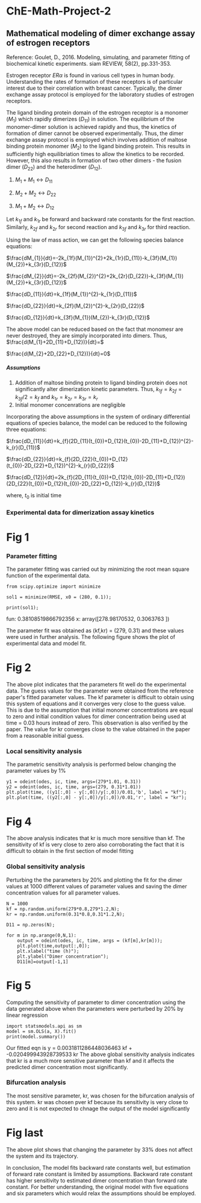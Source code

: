 # ChE-Math-Project-2
## Mathematical modeling of dimer exchange assay of estrogen receptors
Reference: Goulet, D., 2016. Modeling, simulating, and parameter fitting of biochemical kinetic experiments. siam REVIEW, 58(2), pp.331-353.

Estrogen receptor $ER\alpha$ is found in various cell types in human body. Understanding the rates of formation of these receptors is of particular interest due to their correlation with breast cancer. Typically, the dimer exchange assay protocol is employed for the laboratory studies of estrogen receptors.

The ligand binding protein domain of the estrogen receptor is a monomer $(M_{1})$ which rapidly dimerizes $(D_{11})$ in solution. The equilibrium of the monomer-dimer solution is achieved rapidly and thus, the kinetics of formation of dimer cannot be observed experimentally. Thus, the dimer exchange assay protocol is employed which involves addition of maltose binding protein monomer $(M_{2})$ to the ligand binding protein. This results in sufficiently high equilibriation times to allow the kinetics to be recorded. However, this also results in formation of two other dimers - the fusion dimer $(D_{22})$ and the heterodimer $(D_{12})$.


1. $M_{1} + M_{1} \leftrightarrow D_{11}$

2. $M_{2} + M_{2} \leftrightarrow D_{22}$

3. $M_{1} + M_{2} \leftrightarrow D_{12}$

Let $k_{1f}$ and $k_{1r}$ be forward and backward rate constants for the first reaction. Similarly, $k_{2f}$ and $k_{2r}$ for second reaction and $k_{3f}$ and $k_{3r}$ for third reaction. 

Using the law of mass action, we can get the following species balance equations:

$\frac{dM_{1}}{dt}=-2k_{1f}(M_{1})^{2}+2k_{1r}(D_{11})-k_{3f}(M_{1})(M_{2})+k_{3r}(D_{12})$

$\frac{dM_{2}}{dt}=-2k_{2f}(M_{2})^{2}+2k_{2r}(D_{22})-k_{3f}(M_{1})(M_{2})+k_{3r}(D_{12})$

$\frac{dD_{11}}{dt}=k_{1f}(M_{1})^{2}-k_{1r}(D_{11})$

$\frac{dD_{22}}{dt}=k_{2f}(M_{2})^{2}-k_{2r}(D_{22})$

$\frac{dD_{12}}{dt}=k_{3f}(M_{1})(M_{2})-k_{3r}(D_{12})$

The above model can be reduced based on the fact that monomesr are never destroyed, they are simply incorporated into dimers.
Thus,
$\frac{d(M_{1}+2D_{11}+D_{12})}{dt}=$

$\frac{d(M_{2}+2D_{22}+D_{12})}{dt}=0$

##### Assumptions
1. Addition of maltose binding protein to ligand binding protein does not significantly alter dimerization kinetic parameters. Thus, $k_{1f} = k_{2f} = k_{3f}/2 = k_{f}$ and $k_{1r} = k_{2r} = k_{3r} = k_{r}$
2. Initial monomer concenrations are negligible

Incorporating the above assumptions in the system of ordinary differential equations of species balance, the model can be reduced to the following three equations:

$\frac{dD_{11}}{dt}=k_{f}(2D_{11}(t_{0})+D_{12}(t_{0})-2D_{11}+D_{12})^{2}-k_{r}(D_{11})$

$\frac{dD_{22}}{dt}=k_{f}(2D_{22}(t_{0})+D_{12}(t_{0})-2D_{22}+D_{12})^{2}-k_{r}(D_{22})$

$\frac{dD_{12}}{dt}=2k_{f}(2D_{11}(t_{0})+D_{12}(t_{0})-2D_{11}+D_{12})(2D_{22}(t_{0})+D_{12}(t_{0})-2D_{22}+D_{12})-k_{r}(D_{12})$

where, $t_{0}$ is initial time

### Experimental data for dimerization assay kinetics
# Fig 1
### Parameter fitting
The parameter fitting was carried out by minimizing the root mean square function of the experimental data.
```
from scipy.optimize import minimize

sol1 = minimize(RMSE, x0 = (280, 0.1));

print(sol1);
```
 fun: 0.38108519866792356
 x: array([278.98170532,   0.3063763 ])

The parameter fit was obtained as (kf,kr) = (279, 0.31) and these values were used in further analysis. The following figure shows the plot of experimental data and model fit.
# Fig 2
The above plot indicates that the parameters fit well do the experimental data. The guess values for the parameter were obtained from the reference paper's fitted parameter values. The kf parameter is difficult to obtain using this system of equations and it converges very close to the guess value. This is due to the assumption that initial monomer concentrations are equal to zero and initial condition values for dimer concentration being used at time = 0.03 hours instead of zero. This observation is also verified by the paper. The value for kr converges close to the value obtained in the paper from a reasonable initial guess.

### Local sensitivity analysis
The parametric sensitivity analysis is performed below changing the parameter values by 1%
```
y1 = odeint(odes, ic, time, args=(279*1.01, 0.31))
y2 = odeint(odes, ic, time, args=(279, 0.31*1.01))
plt.plot(time, ((y1[:,0] - y[:,0])/y[:,0])/0.01,'b', label = "kf");
plt.plot(time, ((y2[:,0] - y[:,0])/y[:,0])/0.01,'r', label = "kr");
```
# Fig 4
The above analysis indicates that kr is much more sensitive than kf. The sensitivity of kf is very close to zero also corroborating the fact that it is difficult to obtain in the first section of model fitting

### Global sensitivity analysis
Perturbing the the parameters by 20% and plotting the fit for the dimer values at 1000 different values of parameter values and saving the dimer concentration values for all parameter values.
```
N = 1000
kf = np.random.uniform(279*0.8,279*1.2,N);
kr = np.random.uniform(0.31*0.8,0.31*1.2,N);

D11 = np.zeros(N);

for m in np.arange(0,N,1):
    output = odeint(odes, ic, time, args = (kf[m],kr[m]));
    plt.plot(time,output[:,0]);
    plt.xlabel("time (h)");
    plt.ylabel("Dimer concentration");
    D11[m]=output[-1,1]
```
# Fig 5
Computing the sensitivity of parameter to dimer concentration using the data generated above when the parameters were perturbed by 20% by linear regression
```
import statsmodels.api as sm
model = sm.OLS(a, X).fit()
print(model.summary())
```
Our fitted eqn is y =  0.0031811286448036463 kf +  -0.020499943928739533 kr
The above global sensitivity analysis indicates that kr is a much more sensitive parameter than kf and it affects the predicted dimer concentration most significantly.

### Bifurcation analysis
The most sensitive parameter, kr, was chosen for the bifurcation analysis of this system. kr was chosen pver kf because its sensitivity is very close to zero and it is not expected to chnage the output of the model significantly
# Fig last
The above plot shows that changing the parameter by 33% does not affect the system and its trajectory.

In conclusion,
The model fits backward rate constants well, but estimation of forward rate constant is limited by assumptions. Backward rate constant has higher sensitivity to estimated dimer concentration than forward rate constant.
For better understanding, the original model with five equations and six parameters which would relax the assumptions should be employed.
